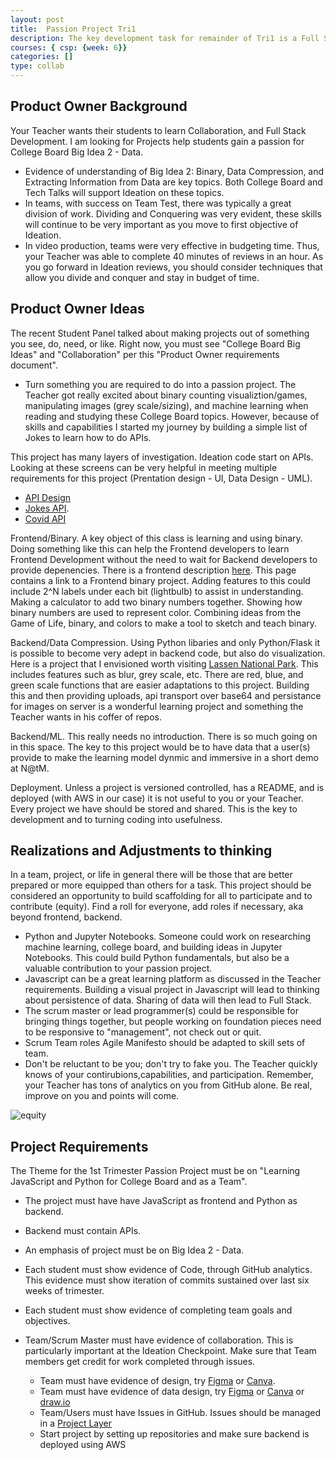 ```yaml
---
layout: post
title:  Passion Project Tri1
description: The key development task for remainder of Tri1 is a Full Stack project using Python Flask for backend.
courses: { csp: {week: 6}}
categories: []
type: collab
---
```


## Product Owner Background

Your Teacher wants their students to learn Collaboration, and Full Stack Development.  I am looking for Projects help students gain a passion for College Board Big Idea 2 - Data.

- Evidence of understanding of Big Idea 2: Binary, Data Compression, and Extracting Information from Data are key topics.  Both College Board and Tech Talks will support Ideation on these topics.
- In teams, with success on Team Test, there was typically a great division of work.  Dividing and Conquering was very evident, these skills will continue to be very important as you move to first objective of Ideation.
- In video production, teams were very effective in budgeting time.  Thus, your Teacher was able to complete 40 minutes of reviews in an hour.  As you go forward in Ideation reviews, you should consider techniques that allow you divide and conquer and stay in budget of time.

## Product Owner Ideas

The recent Student Panel talked about making projects out of something you see, do, need, or like.  Right now, you must see "College Board Big Ideas" and "Collaboration" per this "Product Owner requirements document".

- Turn something you are required to do into a passion project.  The Teacher got really excited about binary counting visualiztion/games, manipulating images (grey scale/sizing), and machine learning when reading and studying these College Board topics.  However, because of skills and capabilities I started my journey by building a simple list of Jokes to learn how to do APIs.

This project has many layers of investigation.  Ideation code start on APIs.  Looking at these screens can be very helpful in meeting multiple requirements for this project (Prentation design - UI, Data Design - UML).

- [API Design](https://nighthawkcoders.github.io/APCSP/api/overview)
- [Jokes API](https://nighthawkcoders.github.io/APCSP/data/jokes).
- [Covid API](https://nighthawkcoders.github.io/APCSP/data/covid)

Frontend/Binary.  A key object of this class is learning and using binary.  Doing something like this can help the Frontend developers to learn Frontend Development without the need to wait for Backend developers to provide depenencies.  There is a frontend description [here](https://nighthawkcoders.github.io/APCSP/frontend/overview).  This page contains a link to a Frontend binary project.  Adding features to this could include 2^N labels under each bit (lightbulb) to assist in understanding.  Making a calculator to add two binary numbers together.  Showing how binary numbers are used to represent color.  Combining ideas from the Game of Life, binary, and colors to make a tool to sketch and teach binary.

Backend/Data Compression.  Using Python libaries and only Python/Flask it is possible to become very adept in backend code, but also do visualization.  Here is a project that I envisioned worth visiting [Lassen National Park](https://jinja.nighthawkcodingsociety.com/starter/rgb/).  This includes features such as blur, grey scale, etc.  There are red, blue, and green scale functions that are easier adaptations to this project.  Building this and then providing uploads, api transport over base64 and persistance for images on server is a wonderful learning project and something the Teacher wants in his coffer of repos.

Backend/ML.  This really needs no introduction.  There is so much going on in this space.  The key to this project would be to have data that a user(s) provide to make the learning model dynmic and immersive in a short demo at N@tM.

Deployment.  Unless a project is versioned controlled, has a README, and is deployed (with AWS in our case) it is not useful to you or your Teacher.  Every project we have should be stored and shared.  This is the key to development and to turning coding into usefulness.

## Realizations and Adjustments to thinking

In a team, project, or life in general there will be those that are better prepared or more equipped than others for a task.  This project should be considered an opportunity to build scaffolding for all to participate and to contribute (equity).  Find a roll for everyone, add roles if necessary, aka beyond frontend, backend.

- Python and Jupyter Notebooks.  Someone could work on researching machine learning, college board, and building ideas in Jupyter Notebooks.  This could build Python fundamentals, but also be a valuable contribution to your passion project.
- Javascript can be a great learning platform as discussed in the Teacher requirements.  Building a visual project in Javascript will lead to thinking about persistence of data.  Sharing of data will then lead to Full Stack.
- The scrum master or lead programmer(s) could be responsible for bringing things together, but people working on foundation pieces need to be responsive to "management", not check out or quit.
- Scrum Team roles Agile Manifesto should be adapted to skill sets of team.
- Don't be reluctant to be you; don't try to fake you. The Teacher quickly knows of your contirubions,capabilities, and participation.  Remember, your Teacher has tons of analytics on you from GitHub alone.  Be real, improve on you and points will come.  

![equity]({{site.baseurl}}/images/equity.png)

## Project Requirements

The Theme for the 1st Trimester Passion Project must be on "Learning JavaScript and Python for College Board and as a Team".

- The project must have have JavaScript as frontend and Python as backend.  

- Backend must contain APIs.  

- An emphasis of project must be on Big Idea 2 - Data.

- Each student must show evidence of Code, through GitHub analytics.  This evidence must show iteration of commits sustained over last six weeks of trimester.

- Each student must show evidence of completing team goals and objectives.  

- Team/Scrum Master must have evidence of collaboration.  This is particularly important at the Ideation Checkpoint.  Make sure that Team members get credit for work completed through issues.
  - Team must have evidence of design, try [Figma](https://www.figma.com/) or [Canva](https://www.canva.com/).
  - Team must have evidence of data design, try [Figma](https://www.figma.com/templates/uml-diagram-tool/) or [Canva](https://www.canva.com/graphs/uml-diagrams/) or [draw.io](https://www.drawio.com/blog/uml-class-diagrams)
  - Team/Users must have Issues in GitHub.  Issues should be managed in a [Project Layer](https://docs.github.com/en/issues/planning-and-tracking-with-projects/customizing-views-in-your-project/changing-the-layout-of-a-view)
  - Start project by setting up repositories and make sure backend is deployed using AWS
  